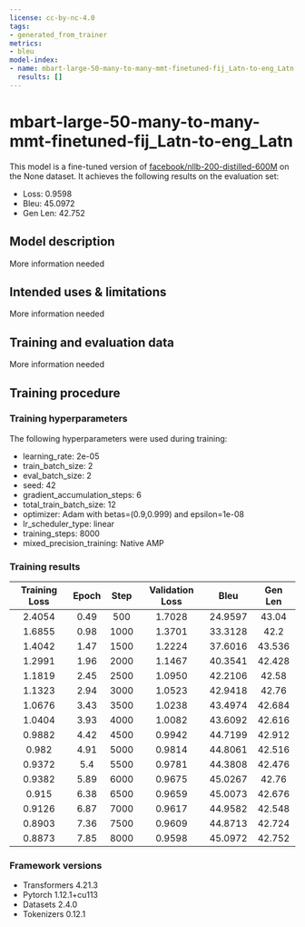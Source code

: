 ```yaml
---
license: cc-by-nc-4.0
tags:
- generated_from_trainer
metrics:
- bleu
model-index:
- name: mbart-large-50-many-to-many-mmt-finetuned-fij_Latn-to-eng_Latn
  results: []
---
```


<!-- This model card has been generated automatically according to the information the Trainer had access to. You
should probably proofread and complete it, then remove this comment. -->

# mbart-large-50-many-to-many-mmt-finetuned-fij_Latn-to-eng_Latn

This model is a fine-tuned version of [facebook/nllb-200-distilled-600M](https://huggingface.co/facebook/nllb-200-distilled-600M) on the None dataset.
It achieves the following results on the evaluation set:
- Loss: 0.9598
- Bleu: 45.0972
- Gen Len: 42.752

## Model description

More information needed

## Intended uses & limitations

More information needed

## Training and evaluation data

More information needed

## Training procedure

### Training hyperparameters

The following hyperparameters were used during training:
- learning_rate: 2e-05
- train_batch_size: 2
- eval_batch_size: 2
- seed: 42
- gradient_accumulation_steps: 6
- total_train_batch_size: 12
- optimizer: Adam with betas=(0.9,0.999) and epsilon=1e-08
- lr_scheduler_type: linear
- training_steps: 8000
- mixed_precision_training: Native AMP

### Training results

| Training Loss | Epoch | Step | Validation Loss | Bleu    | Gen Len |
|:-------------:|:-----:|:----:|:---------------:|:-------:|:-------:|
| 2.4054        | 0.49  | 500  | 1.7028          | 24.9597 | 43.04   |
| 1.6855        | 0.98  | 1000 | 1.3701          | 33.3128 | 42.2    |
| 1.4042        | 1.47  | 1500 | 1.2224          | 37.6016 | 43.536  |
| 1.2991        | 1.96  | 2000 | 1.1467          | 40.3541 | 42.428  |
| 1.1819        | 2.45  | 2500 | 1.0950          | 42.2106 | 42.58   |
| 1.1323        | 2.94  | 3000 | 1.0523          | 42.9418 | 42.76   |
| 1.0676        | 3.43  | 3500 | 1.0238          | 43.4974 | 42.684  |
| 1.0404        | 3.93  | 4000 | 1.0082          | 43.6092 | 42.616  |
| 0.9882        | 4.42  | 4500 | 0.9942          | 44.7199 | 42.912  |
| 0.982         | 4.91  | 5000 | 0.9814          | 44.8061 | 42.516  |
| 0.9372        | 5.4   | 5500 | 0.9781          | 44.3808 | 42.476  |
| 0.9382        | 5.89  | 6000 | 0.9675          | 45.0267 | 42.76   |
| 0.915         | 6.38  | 6500 | 0.9659          | 45.0073 | 42.676  |
| 0.9126        | 6.87  | 7000 | 0.9617          | 44.9582 | 42.548  |
| 0.8903        | 7.36  | 7500 | 0.9609          | 44.8713 | 42.724  |
| 0.8873        | 7.85  | 8000 | 0.9598          | 45.0972 | 42.752  |


### Framework versions

- Transformers 4.21.3
- Pytorch 1.12.1+cu113
- Datasets 2.4.0
- Tokenizers 0.12.1

